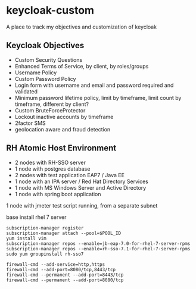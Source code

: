 # keycloak-custom
A place to track my objectives and customization of keycloak

## Keycloak Objectives

- Custom Security Questions
- Enhanced Terms of Service, by client, by roles/groups
- Username Policy
- Custom Password Policy
- Login form with username and email and password required and validated
- Minimum password lifetime policy, limit by timeframe, limit count by timeframe, different by client?
- Custom BruteForceProtector
- Lockout inactive accounts by timeframe
- 2factor SMS
- geolocation aware and fraud detection

## RH Atomic Host Environment
- 2 nodes with RH-SSO server
- 1 node with postgres database
- 2 nodes with test application EAP7 / Java EE
- 1 node with an IPA server / Red Hat Directory Services
- 1 node with MS Windows Server and Active Directory
- 1 node with spring boot application

1 node with jmeter test script running, from a separate subnet

base install rhel 7 server

```
subscription-manager register
subscription-manager attach --pool=$POOL_ID
yum install vim
subscription-manager repos --enable=jb-eap-7.0-for-rhel-7-server-rpms
subscription-manager repos --enable=rh-sso-7.1-for-rhel-7-server-rpms
sudo yum groupinstall rh-sso7

firewall-cmd --add-service=http,https
firewall-cmd --add-port=8080/tcp,8443/tcp
firewall-cmd --permanent --add-port=8443/tcp
firewall-cmd --permanent --add-port=8080/tcp
```

